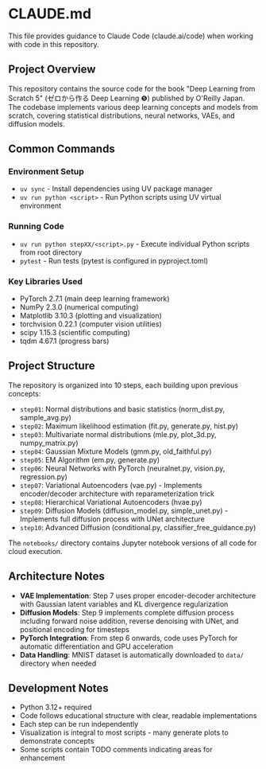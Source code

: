 # CLAUDE.md

This file provides guidance to Claude Code (claude.ai/code) when working with code in this repository.

## Project Overview

This repository contains the source code for the book "Deep Learning from Scratch 5" (ゼロから作る Deep Learning ❺) published by O'Reilly Japan. The codebase implements various deep learning concepts and models from scratch, covering statistical distributions, neural networks, VAEs, and diffusion models.

## Common Commands

### Environment Setup
- `uv sync` - Install dependencies using UV package manager
- `uv run python <script>` - Run Python scripts using UV virtual environment

### Running Code
- `uv run python stepXX/<script>.py` - Execute individual Python scripts from root directory
- `pytest` - Run tests (pytest is configured in pyproject.toml)

### Key Libraries Used
- PyTorch 2.7.1 (main deep learning framework)
- NumPy 2.3.0 (numerical computing)
- Matplotlib 3.10.3 (plotting and visualization)
- torchvision 0.22.1 (computer vision utilities)
- scipy 1.15.3 (scientific computing)
- tqdm 4.67.1 (progress bars)

## Project Structure

The repository is organized into 10 steps, each building upon previous concepts:

- `step01`: Normal distributions and basic statistics (norm_dist.py, sample_avg.py)
- `step02`: Maximum likelihood estimation (fit.py, generate.py, hist.py)
- `step03`: Multivariate normal distributions (mle.py, plot_3d.py, numpy_matrix.py)
- `step04`: Gaussian Mixture Models (gmm.py, old_faithful.py)
- `step05`: EM Algorithm (em.py, generate.py)
- `step06`: Neural Networks with PyTorch (neuralnet.py, vision.py, regression.py)
- `step07`: Variational Autoencoders (vae.py) - Implements encoder/decoder architecture with reparameterization trick
- `step08`: Hierarchical Variational Autoencoders (hvae.py)
- `step09`: Diffusion Models (diffusion_model.py, simple_unet.py) - Implements full diffusion process with UNet architecture
- `step10`: Advanced Diffusion (conditional.py, classifier_free_guidance.py)

The `notebooks/` directory contains Jupyter notebook versions of all code for cloud execution.

## Architecture Notes

- **VAE Implementation**: Step 7 uses proper encoder-decoder architecture with Gaussian latent variables and KL divergence regularization
- **Diffusion Models**: Step 9 implements complete diffusion process including forward noise addition, reverse denoising with UNet, and positional encoding for timesteps
- **PyTorch Integration**: From step 6 onwards, code uses PyTorch for automatic differentiation and GPU acceleration
- **Data Handling**: MNIST dataset is automatically downloaded to `data/` directory when needed

## Development Notes

- Python 3.12+ required
- Code follows educational structure with clear, readable implementations
- Each step can be run independently 
- Visualization is integral to most scripts - many generate plots to demonstrate concepts
- Some scripts contain TODO comments indicating areas for enhancement